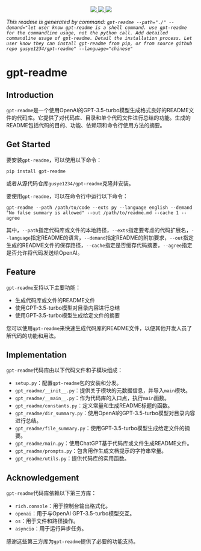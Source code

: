 <div align="center">
    <a href="https://github.com/gusye1234/gpt-readme">
      <img src="https://img.shields.io/badge/written_by-GPT-green">
    </a>
    <a href="https://github.com/gusye1234/gpt-readme">
      <img src="https://img.shields.io/badge/could_be-Wrong-red">
    </a>
    <a href="https://pypi.org/project/gpt-readme/">
      <img src="https://img.shields.io/pypi/v/gpt-readme.svg">
    </a>
</div>

*This readme is generated by command: `gpt-readme --path="./" --demand="let user know gpt-readme is a shell command. use gpt-readme for the commandline usage, not the python call. Add detailed commandline usage of gpt-readme. Detail the installation process. Let user know they can install gpt-readme from pip, or from source github repo gusye1234/gpt-readme" --language="chinese"`*

# gpt-readme

## Introduction
`gpt-readme`是一个使用OpenAI的GPT-3.5-turbo模型生成格式良好的README文件的代码库。它提供了对代码库、目录和单个代码文件进行总结的功能。生成的README包括代码的目的、功能、依赖项和命令行使用方法的摘要。

## Get Started
要安装`gpt-readme`，可以使用以下命令：
```
pip install gpt-readme
```
或者从源代码仓库`gusye1234/gpt-readme`克隆并安装。

要使用`gpt-readme`，可以在命令行中运行以下命令：
```
gpt-readme --path /path/to/code --exts py --language english --demand "No false summary is allowed" --out /path/to/readme.md --cache 1 --agree
```
其中，`--path`指定代码库或文件的本地路径，`--exts`指定要考虑的代码扩展名，`--language`指定README的语言，`--demand`指定README的附加要求，`--out`指定生成的README文件的保存路径，`--cache`指定是否缓存代码摘要，`--agree`指定是否允许将代码发送给OpenAI。

## Feature
`gpt-readme`支持以下主要功能：
- 生成代码库或文件的README文件
- 使用GPT-3.5-turbo模型对目录内容进行总结
- 使用GPT-3.5-turbo模型生成给定文件的摘要

您可以使用`gpt-readme`来快速生成代码库的README文件，以便其他开发人员了解代码的功能和用法。

## Implementation
`gpt-readme`代码库由以下代码文件和子模块组成：

- `setup.py`：配置`gpt-readme`包的安装和分发。
- `gpt_readme/__init__.py`：提供关于模块的元数据信息，并导入`main`模块。
- `gpt_readme/__main__.py`：作为代码库的入口点，执行`main`函数。
- `gpt_readme/constants.py`：定义常量和生成README标题的函数。
- `gpt_readme/dir_summary.py`：使用OpenAI的GPT-3.5-turbo模型对目录内容进行总结。
- `gpt_readme/file_summary.py`：使用GPT-3.5-turbo模型生成给定文件的摘要。
- `gpt_readme/main.py`：使用ChatGPT基于代码库或文件生成README文件。
- `gpt_readme/prompts.py`：包含用作生成文档提示的字符串常量。
- `gpt_readme/utils.py`：提供代码库的实用函数。

## Acknowledgement
`gpt-readme`代码库依赖以下第三方库：
- `rich.console`：用于控制台输出格式化。
- `openai`：用于与OpenAI GPT-3.5-turbo模型交互。
- `os`：用于文件和路径操作。
- `asyncio`：用于运行异步任务。

感谢这些第三方库为`gpt-readme`提供了必要的功能支持。